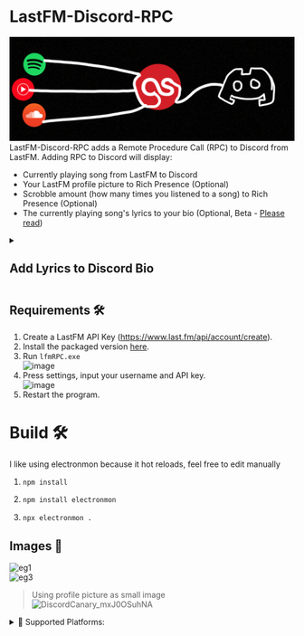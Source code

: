 # LastFM-Discord-RPC
![logo](assets/logo.png)<br />
LastFM-Discord-RPC adds a Remote Procedure Call (RPC) to Discord from LastFM.
Adding RPC to Discord will display:<br />
* Currently playing song from LastFM to Discord
* Your LastFM profile picture to Rich Presence (Optional)
* Scrobble amount (how many times you listened to a song) to Rich Presence (Optional)
* The currently playing song's lyrics to your bio (Optional, Beta -  [Please read](#lyrics))


<details>
<summary><a name="lyrics"></a><H2>Add Lyrics to Discord Bio</H2></summary>
To add Lyrics:

1. Go to Discord (https://discord.com/) and select **Login**. 
2. Enter your Email or phone number and password.
3. After logging in, select the Gear Icon (**User Settings**) on the lower-left corner of Discord.
4. Go to **User Settings > Profiles > About Me**.
5. Right-click in the About Me text-box and select **Inspect**.
6. A panel opens in your browser:<br/>
     * For Microsoft Edge, select Network icon.<br/>
     * For Google Chrome and FireFox, select Network tab.</br>
8. Edit your bio and select **Save Changes**.
9. A event called "Profile" should now be in the network section, right click it and copy as cCurl (Bash). 
10. Paste it into https://curlconverter.com/python/ 
11. Open lyricsBoy.py and paste the output of curlconverter into the cookies and headers section

</details>
   
## Requirements 🛠️
1. Create a LastFM API Key (https://www.last.fm/api/account/create).
2. Install the packaged version [here](https://github.com/chubbyyb/LastFM-Discord-RPC/releases/tag/v0.2).
3. Run ```lfmRPC.exe```<br />
           ![image](https://github.com/chubbyyb/LastFM-Discord-RPC/assets/79348344/b574a340-135f-44d0-93e8-a9b014021057)
4. Press settings, input your username and API key.<br />
           ![image](https://github.com/chubbyyb/LastFM-Discord-RPC/assets/79348344/fc20e5f6-0d4a-4447-8ce6-78b12e319517)
6. Restart the program.

# Build 🛠️
I like using electronmon because it hot reloads, feel free to edit manually
1. ```bash
   npm install
   ```
2. ```bash
   npm install electronmon
   ```
3. ```
   npx electronmon .
   ```
   
 
## Images 🎵
![eg1](assets/eg1.png)<br />
![eg3](assets/eg3.png)<br />
> Using profile picture as small image<br />
![DiscordCanary_mxJ0OSuhNA](https://github.com/chubbyyb/LastFM-Discord-RPC/assets/79348344/e65be998-42d9-4132-a630-f587ed5f0b64)<br />





<details>
<summary>💽 Supported Platforms:</summary>
<ul>
<li>Anything that scrobbles to LastFM is supported</li>
<li>This extension scrobbles most of the major streaming platforms: https://chrome.google.com/webstore/detail/web-scrobbler/hhinaapppaileiechjoiifaancjggfjm</li>
</ul>
</details>

